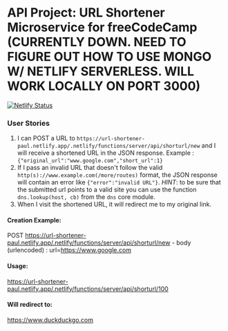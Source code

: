 # API Project: URL Shortener Microservice for freeCodeCamp (CURRENTLY DOWN. NEED TO FIGURE OUT HOW TO USE MONGO W/ NETLIFY SERVERLESS. WILL WORK LOCALLY ON PORT 3000)

[![Netlify Status](https://api.netlify.com/api/v1/badges/f020bfd7-82e7-4b0c-bb7d-e09cf4860ca6/deploy-status)](https://app.netlify.com/sites/mystifying-thompson-56df47/deploys)

### User Stories

1. I can POST a URL to `https://url-shortener-paul.netlify.app/.netlify/functions/server/api/shorturl/new` and I will receive a shortened URL in the JSON response. Example : `{"original_url":"www.google.com","short_url":1}`
2. If I pass an invalid URL that doesn't follow the valid `http(s)://www.example.com(/more/routes)` format, the JSON response will contain an error like `{"error":"invalid URL"}`. *HINT*: to be sure that the submitted url points to a valid site you can use the function `dns.lookup(host, cb)` from the `dns` core module.
3. When I visit the shortened URL, it will redirect me to my original link.


#### Creation Example:

POST https://url-shortener-paul.netlify.app/.netlify/functions/server/api/shorturl/new - body (urlencoded) :  url=https://www.google.com

#### Usage:

https://url-shortener-paul.netlify.app/.netlify/functions/server/api/shorturl/100

#### Will redirect to:

https://www.duckduckgo.com
